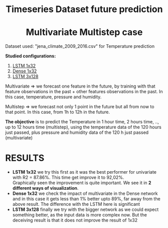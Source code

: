 # <center>Timeseries Dataset future prediction</center>
# <center>Multivariate Multistep case </center>

Dataset used: "jena_climate_2009_2016.csv" for Temperature prediction

<a name="id8"></a>
**Studied configurations:**

1. [LSTM 1x32](#id1)
2. [Dense 1x32](#id2)
3. [LSTM 3x128](#id3)

Multivariate => we forecast one feature in the future, by training with that feature observations in the past + other features observations in the past. In this case, temperature, pressure and humidity.

Multistep => we forecast not only 1 point in the future but all from now to that point. In this case, from 1h to 12h in the future.


**The objective** is to predict the Temperature in 1 hour time, 2 hours time, .., up to 12 hours time (multistep), using the temperature data of the 120 hours just passed, plus pressure and humidity data of the 120 h just passed (multivariate)


# RESULTS
- **LSTM 1x32** we try this first as it was the best performer for univariate with R2 = 87.86%. This time get improve it to 92,02%.  
    Graphically seen the improvement is quite important. We see it in **2 different ways of visualization**.
- **Dense 1x32** we check the impact of multivariate in the Dense network and in this case it gets less than 1% better upto 89%, far away from the above result. 
    The difference with the LSTM here is significant
- **LSTM 3x128** finally we try with the bigger network as we could expect something better, as the input data is more complex now. But the deceiving result is that it does not improve the result of 1x32
